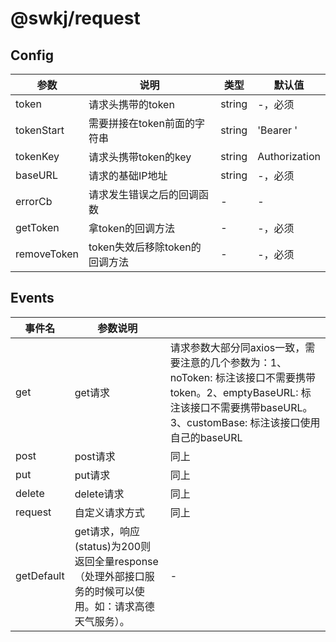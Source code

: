 # @swkj/request

## Config

| 参数        | 说明                    | 类型   | 默认值        |
|-------------|-------------------------|--------|---------------|
| token       | 请求头携带的token    | string | -，必须 |
| tokenStart       | 需要拼接在token前面的字符串    | string | 'Bearer ' |
| tokenKey    | 请求头携带token的key    | string | Authorization |
| baseURL     | 请求的基础IP地址        | string | -，必须             |
| errorCb     | 请求发生错误之后的回调函数     | - | - |
| getToken | 拿token的回调方法 | - | -，必须 |
| removeToken | token失效后移除token的回调方法 | - | -，必须 |


## Events

| 事件名     | 参数说明                                                                                               |                                                                                                                                                                                  |
|------------|--------------------------------------------------------------------------------------------------------|----------------------------------------------------------------------------------------------------------------------------------------------------------------------------------|
| get        | get请求                                                                                                | 请求参数大部分同axios一致，需要注意的几个参数为：1、noToken: 标注该接口不需要携带token。2、emptyBaseURL: 标注该接口不需要携带baseURL。3、customBase: 标注该接口使用自己的baseURL |
| post       | post请求                                                                                               | 同上                                                                                                                                                                             |
| put        | put请求                                                                                                | 同上                                                                                                                                                                             |
| delete     | delete请求                                                                                             | 同上                                                                                                                                                                             |
| request    | 自定义请求方式                                                                                         | 同上                                                                                                                                                                             |
| getDefault | get请求，响应(status)为200则返回全量response（处理外部接口服务的时候可以使用。如：请求高德天气服务）。 | -                                                                                                                                                                                |